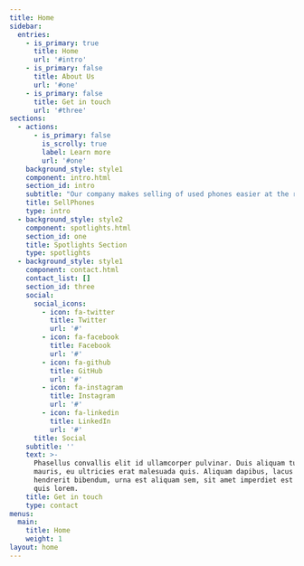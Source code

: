 ```yaml
---
title: Home
sidebar:
  entries:
    - is_primary: true
      title: Home
      url: '#intro'
    - is_primary: false
      title: About Us
      url: '#one'
    - is_primary: false
      title: Get in touch
      url: '#three'
sections:
  - actions:
      - is_primary: false
        is_scrolly: true
        label: Learn more
        url: '#one'
    background_style: style1
    component: intro.html
    section_id: intro
    subtitle: "Our company makes selling of used phones easier at the right price\r. So in this model there is a seller who wants to sell his mobile and there is a buyer who wants to purchase a mobile\r. The role of our company is to determine the right price of the mobile that the seller is trying to sell\r. For this we’ll use algorithms to collect data about phones which will help us estimate the cost of the cell phones depending on their condition\r. Then it goes through a verification process where in the seller submits his cell phone to our service center, in our service center we check for all the defects and give a final estimated price. Once this is done the ad for User’s cell phone goes live on our website through which any person can buy it\r."
    title: SellPhones
    type: intro
  - background_style: style2
    component: spotlights.html
    section_id: one
    title: Spotlights Section
    type: spotlights
  - background_style: style1
    component: contact.html
    contact_list: []
    section_id: three
    social:
      social_icons:
        - icon: fa-twitter
          title: Twitter
          url: '#'
        - icon: fa-facebook
          title: Facebook
          url: '#'
        - icon: fa-github
          title: GitHub
          url: '#'
        - icon: fa-instagram
          title: Instagram
          url: '#'
        - icon: fa-linkedin
          title: LinkedIn
          url: '#'
      title: Social
    subtitle: ''
    text: >-
      Phasellus convallis elit id ullamcorper pulvinar. Duis aliquam turpis
      mauris, eu ultricies erat malesuada quis. Aliquam dapibus, lacus eget
      hendrerit bibendum, urna est aliquam sem, sit amet imperdiet est velit
      quis lorem.
    title: Get in touch
    type: contact
menus:
  main:
    title: Home
    weight: 1
layout: home
---
```


